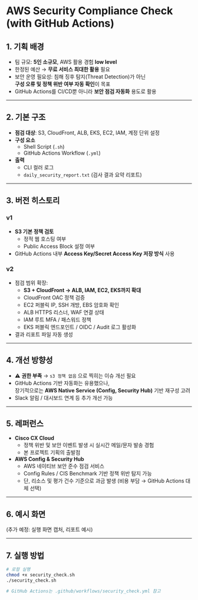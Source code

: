 # AWS Security Compliance Check (with GitHub Actions)

## 1. 기획 배경
- 팀 규모: **5인 소규모**, AWS 활용 경험 **low level**
- 한정된 예산 → **무료 서비스 최대한 활용** 필요
- 보안 운영 필요성: 침해 징후 탐지(Threat Detection)가 아닌  
  **구성 오류 및 정책 위반 여부 자동 확인**이 목표
- GitHub Actions를 CI/CD뿐 아니라 **보안 점검 자동화** 용도로 활용

---

## 2. 기본 구조
- **점검 대상**: S3, CloudFront, ALB, EKS, EC2, IAM, 계정 단위 설정
- **구성 요소**
  - Shell Script (`.sh`)
  - GitHub Actions Workflow (`.yml`)
- **출력**
  - CLI 컬러 로그
  - `daily_security_report.txt` (검사 결과 요약 리포트)

---

## 3. 버전 히스토리
### v1
- **S3 기본 정책 검토**
  - 정적 웹 호스팅 여부
  - Public Access Block 설정 여부
- GitHub Actions 내부 **Access Key/Secret Access Key 저장 방식** 사용

### v2
- 점검 범위 확장:  
  - **S3 + CloudFront → ALB, IAM, EC2, EKS까지 확대**
  - CloudFront OAC 정책 검증
  - EC2 퍼블릭 IP, SSH 개방, EBS 암호화 확인
  - ALB HTTPS 리스너, WAF 연결 상태
  - IAM 루트 MFA / 패스워드 정책
  - EKS 퍼블릭 엔드포인트 / OIDC / Audit 로그 활성화
- 결과 리포트 파일 자동 생성

---

## 4. 개선 방향성
- ⚠️ **권한 부족** → `s3 정책 없음` 으로 찍히는 이슈 개선 필요
- GitHub Actions 기반 자동화는 유용했으나,  
  장기적으로는 **AWS Native Service (Config, Security Hub)** 기반 재구성 고려
- Slack 알림 / 대시보드 연계 등 추가 개선 가능

---

## 5. 레퍼런스
- **Cisco CX Cloud**  
  - 정책 위반 및 보안 이벤트 발생 시 실시간 메일/문자 발송 경험  
  - 본 프로젝트 기획의 출발점
- **AWS Config & Security Hub**  
  - AWS 네이티브 보안 준수 점검 서비스  
  - Config Rules / CIS Benchmark 기반 정책 위반 탐지 가능  
  - 단, 리소스 및 평가 건수 기준으로 과금 발생 (비용 부담 → GitHub Actions 대체 선택)

---

## 6. 예시 화면
(추가 예정: 실행 화면 캡처, 리포트 예시)

---

## 7. 실행 방법
```bash
# 로컬 실행
chmod +x security_check.sh
./security_check.sh

# GitHub Actions는 .github/workflows/security_check.yml 참고
